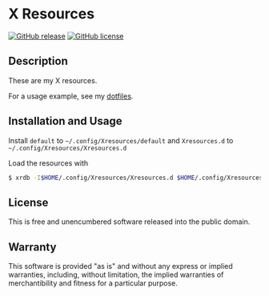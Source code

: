 # X Resources

[![GitHub release](https://img.shields.io/github/release/rxrc/xresources.svg)](https://github.com/rxrc/xresources/releases)
[![GitHub license](https://img.shields.io/github/license/rxrc/xresources.svg)](./LICENSE.txt)

## Description

These are my X resources.

For a usage example, see my [dotfiles].

[dotfiles]: https://github.com/rxrc/dotfiles

## Installation and Usage

Install `default` to `~/.config/Xresources/default` and
`Xresources.d` to `~/.config/Xresources/Xresources.d`

Load the resources with

```bash
$ xrdb -I$HOME/.config/Xresources/Xresources.d $HOME/.config/Xresources/default
```

## License

This is free and unencumbered software released into the public domain.

## Warranty

This software is provided "as is" and without any express or
implied warranties, including, without limitation, the implied
warranties of merchantibility and fitness for a particular
purpose.
